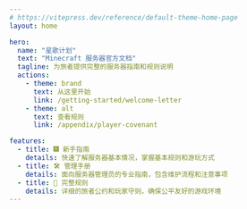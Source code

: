 ```yaml
---
# https://vitepress.dev/reference/default-theme-home-page
layout: home

hero:
  name: "星歌计划"
  text: "Minecraft 服务器官方文档"
  tagline: 为旅者提供完整的服务器指南和规则说明
  actions:
    - theme: brand
      text: 从这里开始
      link: /getting-started/welcome-letter
    - theme: alt
      text: 查看规则
      link: /appendix/player-covenant

features:
  - title: 🎆 新手指南
    details: 快速了解服务器基本情况，掌握基本规则和游玩方式
  - title: 🛠️ 管理手册
    details: 面向服务器管理员的专业指南，包含维护流程和注意事项
  - title: 📄 完整规则
    details: 详细的旅者公约和玩家守则，确保公平友好的游戏环境
---
```

